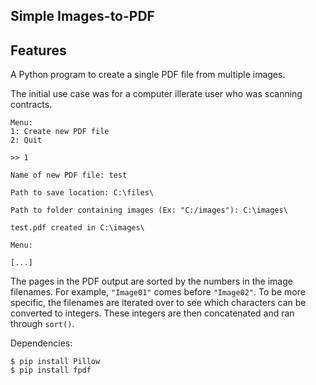 ## Simple Images-to-PDF

## Features

A Python program to create a single PDF file from multiple images.

The initial use case was for a computer illerate user who was scanning contracts.

```
Menu:
1: Create new PDF file
2: Quit

>> 1

Name of new PDF file: test

Path to save location: C:\files\

Path to folder containing images (Ex: "C:/images"): C:\images\

test.pdf created in C:\images\

Menu:

[...]
```

The pages in the PDF output are sorted by the numbers in the image filenames. For example, `"Image01"` comes before `"Image02"`. To be more specific, the filenames are iterated over to see which characters can be converted to integers. These integers are then concatenated and ran through `sort()`.

Dependencies:
```
$ pip install Pillow
$ pip install fpdf
```
